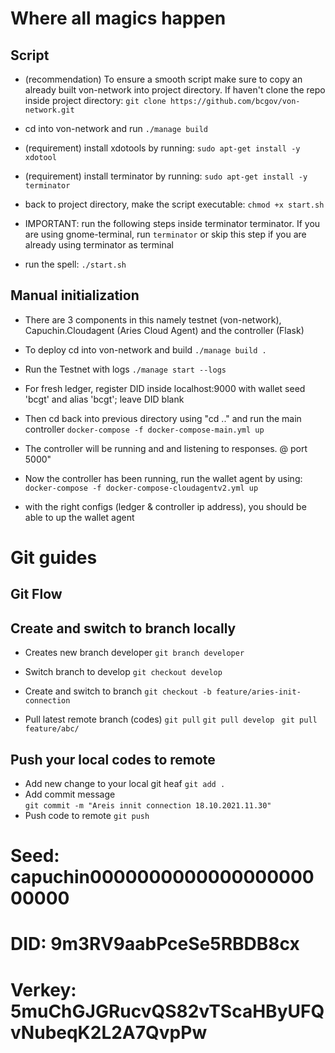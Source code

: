 # Where all magics happen
## Script
- (recommendation) To ensure a smooth script make sure to copy an already built von-network into project directory. If haven't clone the repo inside project directory:
```git clone https://github.com/bcgov/von-network.git```
- cd into von-network and run
```./manage build```
- (requirement) install xdotools by running:
```sudo apt-get install -y xdotool```
- (requirement) install terminator by running:
```sudo apt-get install -y terminator```
- back to project directory, make the script executable:
```chmod +x start.sh```

- IMPORTANT: run the following steps inside terminator terminator. If you are using gnome-terminal, run ```terminator``` or skip this step if you are already using terminator as terminal

- run the spell:
```./start.sh```

## Manual initialization
- There are 3 components in this namely testnet (von-network), Capuchin.Cloudagent (Aries Cloud Agent) and the controller (Flask)

- To deploy cd into von-network and build
``` ./manage build . ```
- Run the Testnet with logs
``` ./manage start --logs ```

- For fresh ledger, register DID inside localhost:9000 with wallet seed 'bcgt' and alias 'bcgt'; leave DID blank

- Then cd back into previous directory using "cd .." and run the main controller
``` docker-compose -f docker-compose-main.yml up ```

- The controller will be running and and listening to responses. @ port 5000"

- Now the controller has been running, run the wallet agent by using:
``` docker-compose -f docker-compose-cloudagentv2.yml up ```

- with the right configs (ledger & controller ip address), you should be able to up the wallet agent 


# Git guides

## Git Flow

## Create and switch to branch locally

- Creates new branch developer
 ``` git branch developer ```
- Switch branch to develop
``` git checkout develop ```
- Create and switch to branch
``` git checkout -b feature/aries-init-connection ```

- Pull latest remote branch (codes)
 ``` git pull ```
 ``` git pull develop ```
 ``` git pull feature/abc/```

## Push your local codes to remote
- Add new change to your local git heaf
``` git add . ``` 
- Add commit message  
``` git commit -m "Areis innit connection 18.10.2021.11.30" ``` 
- Push code to remote
``` git push ```

# Seed: capuchin000000000000000000000000
# DID: 9m3RV9aabPceSe5RBDB8cx
# Verkey: 5muChGJGRucvQS82vTScaHByUFQvNubeqK2L2A7QvpPw

